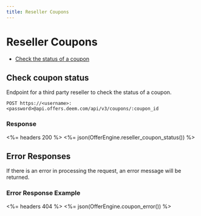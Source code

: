 ```yaml
---
title: Reseller Coupons
---
```


# Reseller Coupons

* [Check the status of a coupon](/v3/resellers/coupons/#check-coupon-status)

## Check coupon status

Endpoint for a third party reseller to check the status of a coupon.

    POST https://<username>:<password>@api.offers.deem.com/api/v3/coupons/:coupon_id

### Response

<%= headers 200 %>
<%= json(OfferEngine.reseller_coupon_status()) %>

## Error Responses

If there is an error in processing the request, an error message will be returned.

### Error Response Example

<%= headers 404 %>
<%= json(OfferEngine.coupon_error()) %>

